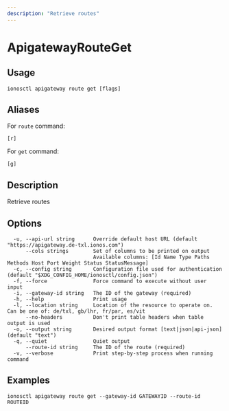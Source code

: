 ```yaml
---
description: "Retrieve routes"
---
```


# ApigatewayRouteGet

## Usage

```text
ionosctl apigateway route get [flags]
```

## Aliases

For `route` command:

```text
[r]
```

For `get` command:

```text
[g]
```

## Description

Retrieve routes

## Options

```text
  -u, --api-url string      Override default host URL (default "https://apigateway.de-txl.ionos.com")
      --cols strings        Set of columns to be printed on output 
                            Available columns: [Id Name Type Paths Methods Host Port Weight Status StatusMessage]
  -c, --config string       Configuration file used for authentication (default "$XDG_CONFIG_HOME/ionosctl/config.json")
  -f, --force               Force command to execute without user input
  -i, --gateway-id string   The ID of the gateway (required)
  -h, --help                Print usage
  -l, --location string     Location of the resource to operate on. Can be one of: de/txl, gb/lhr, fr/par, es/vit
      --no-headers          Don't print table headers when table output is used
  -o, --output string       Desired output format [text|json|api-json] (default "text")
  -q, --quiet               Quiet output
      --route-id string     The ID of the route (required)
  -v, --verbose             Print step-by-step process when running command
```

## Examples

```text
ionosctl apigateway route get --gateway-id GATEWAYID --route-id ROUTEID
```

